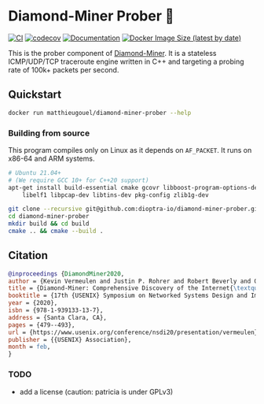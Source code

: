 # Diamond-Miner Prober :gem:

[![CI](https://github.com/dioptra-io/diamond-miner-prober/workflows/CI/badge.svg)](https://github.com/dioptra-io/diamond-miner-prober/actions?query=workflow%3ACI)
[![codecov](https://codecov.io/gh/dioptra-io/diamond-miner-prober/branch/master/graph/badge.svg?token=NJUZI5GM34)](https://codecov.io/gh/dioptra-io/diamond-miner-prober)
[![Documentation](https://img.shields.io/badge/docs-online-blue.svg)](https://dioptra-io.github.io/diamond-miner-prober/)
[![Docker Image Size (latest by date)](https://img.shields.io/docker/image-size/matthieugouel/diamond-miner-prober?logo=docker)](https://hub.docker.com/r/matthieugouel/diamond-miner-prober)

This is the prober component of [Diamond-Miner](https://www.usenix.org/conference/nsdi20/presentation/vermeulen). It is
a stateless ICMP/UDP/TCP traceroute engine written in C++ and targeting a probing rate of 100k+ packets per second.

## Quickstart

```bash
docker run matthieugouel/diamond-miner-prober --help
```

### Building from source

This program compiles only on Linux as it depends on `AF_PACKET`. It runs on x86-64 and ARM systems.

```bash
# Ubuntu 21.04+
# (We require GCC 10+ for C++20 support)
apt-get install build-essential cmake gcovr libboost-program-options-dev \
    libelf1 libpcap-dev libtins-dev pkg-config zlib1g-dev
```

```bash
git clone --recursive git@github.com:dioptra-io/diamond-miner-prober.git
cd diamond-miner-prober
mkdir build && cd build
cmake .. && cmake --build .
```

## Citation

```bibtex
@inproceedings {DiamondMiner2020,
author = {Kevin Vermeulen and Justin P. Rohrer and Robert Beverly and Olivier Fourmaux and Timur Friedman},
title = {Diamond-Miner: Comprehensive Discovery of the Internet{\textquoteright}s Topology Diamonds },
booktitle = {17th {USENIX} Symposium on Networked Systems Design and Implementation ({NSDI} 20)},
year = {2020},
isbn = {978-1-939133-13-7},
address = {Santa Clara, CA},
pages = {479--493},
url = {https://www.usenix.org/conference/nsdi20/presentation/vermeulen},
publisher = {{USENIX} Association},
month = feb,
}
```

### TODO

- add a license (caution: patricia is under GPLv3)
